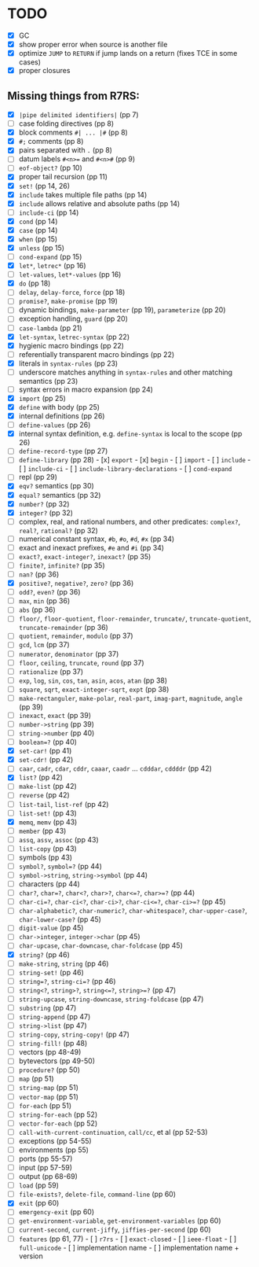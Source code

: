 # TODO

- [x] GC
- [x] show proper error when source is another file
- [x] optimize `JUMP` to `RETURN` if jump lands on a return (fixes TCE in some cases)
- [x] proper closures

## Missing things from R7RS:

- [x] `|pipe delimited identifiers|` (pp 7)
- [ ] case folding directives (pp 8)
- [x] block comments `#| ... |#` (pp 8)
- [x] `#;` comments (pp 8)
- [x] pairs separated with `.` (pp 8)
- [ ] datum labels `#<n>=` and `#<n>#` (pp 9)
- [ ] `eof-object?` (pp 10)
- [x] proper tail recursion (pp 11)
- [x] `set!` (pp 14, 26)
- [x] `include` takes multiple file paths (pp 14)
- [x] `include` allows relative and absolute paths (pp 14)
- [ ] `include-ci` (pp 14)
- [x] `cond` (pp 14)
- [x] `case` (pp 14)
- [x] `when` (pp 15)
- [x] `unless` (pp 15)
- [ ] `cond-expand` (pp 15)
- [x] `let*`, `letrec*` (pp 16)
- [ ] `let-values`, `let*-values` (pp 16)
- [x] `do` (pp 18)
- [ ] `delay`, `delay-force`, `force` (pp 18)
- [ ] `promise?`, `make-promise` (pp 19)
- [ ] dynamic bindings, `make-parameter` (pp 19), `parameterize` (pp 20)
- [ ] exception handling, `guard` (pp 20)
- [ ] `case-lambda` (pp 21)
- [x] `let-syntax`, `letrec-syntax` (pp 22)
- [x] hygienic macro bindings (pp 22)
- [ ] referentially transparent macro bindings (pp 22)
- [x] literals in `syntax-rules` (pp 23)
- [ ] underscore matches anything in `syntax-rules` and other matching semantics (pp 23)
- [ ] syntax errors in macro expansion (pp 24)
- [x] `import` (pp 25)
- [x] `define` with body (pp 25)
- [x] internal definitions (pp 26)
- [ ] `define-values` (pp 26)
- [x] internal syntax definition, e.g. `define-syntax` is local to the scope (pp 26)
- [ ] `define-record-type` (pp 27)
- [ ] `define-library` (pp 28)
      - [x] `export`
      - [x] `begin`
      - [ ] `import`
      - [ ] `include`
      - [ ] `include-ci`
      - [ ] `include-library-declarations`
      - [ ] `cond-expand`
- [ ] repl (pp 29)
- [x] `eqv?` semantics (pp 30)
- [x] `equal?` semantics (pp 32)
- [x] `number?` (pp 32)
- [x] `integer?` (pp 32)
- [ ] complex, real, and rational numbers, and other predicates:
      `complex?`, `real?`, `rational?` (pp 32)
- [ ] numerical constant syntax, `#b`, `#o`, `#d`, `#x` (pp 34)
- [ ] exact and inexact prefixes, `#e` and `#i` (pp 34)
- [ ] `exact?`, `exact-integer?`, `inexact?` (pp 35)
- [ ] `finite?`, `infinite?` (pp 35)
- [ ] `nan?` (pp 36)
- [x] `positive?`, `negative?`, `zero?` (pp 36)
- [ ] `odd?`, `even?` (pp 36)
- [ ] `max`, `min` (pp 36)
- [ ] `abs` (pp 36)
- [ ] `floor/`, `floor-quotient`, `floor-remainder`,
      `truncate/`, `truncate-quotient`, `truncate-remainder` (pp 36)
- [ ] `quotient`, `remainder`, `modulo` (pp 37)
- [ ] `gcd`, `lcm` (pp 37)
- [ ] `numerator`, `denominator` (pp 37)
- [ ] `floor`, `ceiling`, `truncate`, `round` (pp 37)
- [ ] `rationalize` (pp 37)
- [ ] `exp`, `log`, `sin`, `cos`, `tan`, `asin`, `acos`, `atan` (pp 38)
- [ ] `square`, `sqrt`, `exact-integer-sqrt`, `expt` (pp 38)
- [ ] `make-rectanguler`, `make-polar`, `real-part`, `imag-part`, `magnitude`, `angle` (pp 39)
- [ ] `inexact`, `exact` (pp 39)
- [ ] `number->string` (pp 39)
- [ ] `string->number` (pp 40)
- [ ] `boolean=?` (pp 40)
- [x] `set-car!` (pp 41)
- [x] `set-cdr!` (pp 42)
- [ ] `caar`, `cadr`, `cdar`, `cddr`, `caaar`, `caadr` ... `cdddar`, `cddddr` (pp 42)
- [x] `list?` (pp 42)
- [ ] `make-list` (pp 42)
- [ ] `reverse` (pp 42)
- [ ] `list-tail`, `list-ref` (pp 42)
- [ ] `list-set!` (pp 43)
- [x] `memq`, `memv` (pp 43)
- [ ] `member` (pp 43)
- [ ] `assq`, `assv`, `assoc` (pp 43)
- [ ] `list-copy` (pp 43)
- [ ] symbols (pp 43)
- [ ] `symbol?`, `symbol=?` (pp 44)
- [ ] `symbol->string`, `string->symbol` (pp 44)
- [ ] characters (pp 44)
- [ ] `char?`, `char=?`, `char<?`, `char>?`, `char<=?`, `char>=?` (pp 44)
- [ ] `char-ci=?`, `char-ci<?`, `char-ci>?`, `char-ci<=?`, `char-ci>=?` (pp 45)
- [ ] `char-alphabetic?`, `char-numeric?`, `char-whitespace?`, `char-upper-case?`, `char-lower-case?` (pp 45)
- [ ] `digit-value` (pp 45)
- [ ] `char->integer`, `integer->char` (pp 45)
- [ ] `char-upcase`, `char-downcase`, `char-foldcase` (pp 45)
- [x] `string?` (pp 46)
- [ ] `make-string`, `string` (pp 46)
- [ ] `string-set!` (pp 46)
- [ ] `string=?`, `string-ci=?` (pp 46)
- [ ] `string<?`, `string>?`, `string<=?`, `string>=?` (pp 47)
- [ ] `string-upcase`, `string-downcase`, `string-foldcase` (pp 47)
- [ ] `substring` (pp 47)
- [ ] `string-append` (pp 47)
- [ ] `string->list` (pp 47)
- [ ] `string-copy`, `string-copy!` (pp 47)
- [ ] `string-fill!` (pp 48)
- [ ] vectors (pp 48-49)
- [ ] bytevectors (pp 49-50)
- [ ] `procedure?` (pp 50)
- [ ] `map` (pp 51)
- [ ] `string-map` (pp 51)
- [ ] `vector-map` (pp 51)
- [ ] `for-each` (pp 51)
- [ ] `string-for-each` (pp 52)
- [ ] `vector-for-each` (pp 52)
- [ ] `call-with-current-continuation`, `call/cc`, et al (pp 52-53)
- [ ] exceptions (pp 54-55)
- [ ] environments (pp 55)
- [ ] ports (pp 55-57)
- [ ] input (pp 57-59)
- [ ] output (pp 68-69)
- [ ] `load` (pp 59)
- [ ] `file-exists?`, `delete-file`, `command-line` (pp 60)
- [x] `exit` (pp 60)
- [ ] `emergency-exit` (pp 60)
- [ ] `get-environment-variable`, `get-environment-variables` (pp 60)
- [ ] `current-second`, `current-jiffy`, `jiffies-per-second` (pp 60)
- [ ] `features` (pp 61, 77)
      - [ ] `r7rs`
      - [ ] `exact-closed`
      - [ ] `ieee-float`
      - [ ] `full-unicode`
      - [ ] implementation name
      - [ ] implementation name + version
